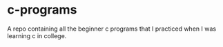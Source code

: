 # c-programs
A repo containing all the beginner c programs that I practiced when I was learning c in college.
